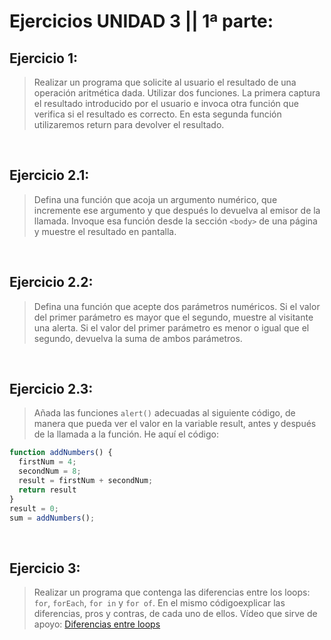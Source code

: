 # Ejercicios **UNIDAD 3** || 1ª parte:

## Ejercicio 1:

> Realizar un programa que solicite al usuario el resultado de una operación aritmética dada. Utilizar dos funciones. La primera captura el resultado introducido por el usuario e invoca otra función que verifica si el resultado es correcto. En esta segunda función utilizaremos return para devolver el resultado.

<br>

## Ejercicio 2.1:

> Defina una función que acoja un argumento numérico, que incremente ese argumento y que después lo devuelva al emisor de la llamada. Invoque esa función desde la sección `<body>` de una página y muestre el resultado en pantalla.

<br>

## Ejercicio 2.2:

> Defina una función que acepte dos parámetros numéricos. Si el valor del primer parámetro es mayor que el segundo, muestre al visitante una alerta. Si el valor del primer parámetro es menor o igual que el segundo, devuelva la suma de ambos parámetros.

<br>

## Ejercicio 2.3:

> Añada las funciones `alert()` adecuadas al siguiente código, de manera que pueda ver el valor en la variable result, antes y después de la llamada a la función. He aquí el código:

```Javascript
function addNumbers() {
  firstNum = 4;
  secondNum = 8;
  result = firstNum + secondNum;
  return result
}
result = 0;
sum = addNumbers();
```

<br>

## Ejercicio 3:

> Realizar un programa que contenga las diferencias entre los loops: `for`, `forEach`, `for in` y `for of`. En el mismo códigoexplicar las diferencias, pros y contras, de cada uno de ellos. Vídeo que sirve de apoyo: [Diferencias entre loops](https://www.youtube.com/watch?v=Xax0GUlSjpk)
